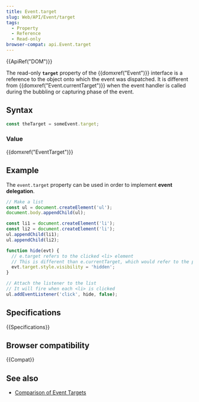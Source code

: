 ```yaml
---
title: Event.target
slug: Web/API/Event/target
tags:
  - Property
  - Reference
  - Read-only
browser-compat: api.Event.target
---
```

{{ApiRef("DOM")}}

The read-only **`target`** property of the
{{domxref("Event")}} interface is a reference to the object onto which the event was
dispatched. It is different from {{domxref("Event.currentTarget")}} when the event
handler is called during the bubbling or capturing phase of the event.

## Syntax

```js
const theTarget = someEvent.target;
```

### Value

{{domxref("EventTarget")}}

## Example

The `event.target` property can be used in order to implement **event
delegation**.

```js
// Make a list
const ul = document.createElement('ul');
document.body.appendChild(ul);

const li1 = document.createElement('li');
const li2 = document.createElement('li');
ul.appendChild(li1);
ul.appendChild(li2);

function hide(evt) {
  // e.target refers to the clicked <li> element
  // This is different than e.currentTarget, which would refer to the parent <ul> in this context
  evt.target.style.visibility = 'hidden';
}

// Attach the listener to the list
// It will fire when each <li> is clicked
ul.addEventListener('click', hide, false);
```

## Specifications

{{Specifications}}

## Browser compatibility

{{Compat}}

## See also

- [Comparison of Event
  Targets](/en-US/docs/Web/API/Event/Comparison_of_Event_Targets)
